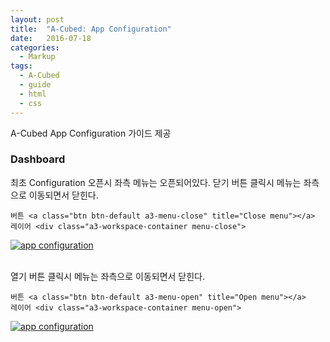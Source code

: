 ```yaml
---
layout: post
title:  "A-Cubed: App Configuration"
date:   2016-07-18
categories:
  - Markup
tags:
  - A-Cubed
  - guide
  - html
  - css
---
```


A-Cubed App Configuration 가이드 제공

### Dashboard

최초 Configuration 오픈시 좌측 메뉴는 오픈되어있다.
닫기 버튼 클릭시 메뉴는 좌측으로 이동되면서 닫힌다.


```
버튼 <a class="btn btn-default a3-menu-close" title="Close menu"></a>
레이어 <div class="a3-workspace-container menu-close">
```

<a href="{{ site.url }}/images/works/20160718/image-1.jpg"><img src="{{ site.url }}/images/works/20160718/image-1.jpg" alt="app configuration"></a>
<br>
<br>


열기 버튼 클릭시 메뉴는 좌측으로 이동되면서 닫힌다.

```
버튼 <a class="btn btn-default a3-menu-open" title="Open menu"></a>
레이어 <div class="a3-workspace-container menu-open">
```

<a href="{{ site.url }}/images/works/20160718/image-2.jpg"><img src="{{ site.url }}/images/works/20160718/image-2.jpg" alt="app configuration"></a>
<br>
<br>